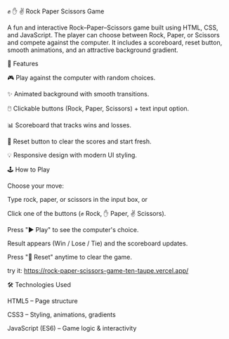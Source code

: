 ✊ ✋ ✌️ Rock Paper Scissors Game

A fun and interactive Rock–Paper–Scissors game built using HTML, CSS, and JavaScript.
The player can choose between Rock, Paper, or Scissors and compete against the computer.
It includes a scoreboard, reset button, smooth animations, and an attractive background gradient.



🚀 Features

🎮 Play against the computer with random choices.

✨ Animated background with smooth transitions.

🖱️ Clickable buttons (Rock, Paper, Scissors) + text input option.

📊 Scoreboard that tracks wins and losses.

🔄 Reset button to clear the scores and start fresh.

💡 Responsive design with modern UI styling.



🕹️ How to Play

Choose your move:

Type rock, paper, or scissors in the input box, or

Click one of the buttons (✊ Rock, ✋ Paper, ✌️ Scissors).

Press "▶ Play" to see the computer's choice.

Result appears (Win / Lose / Tie) and the scoreboard updates.

Press "🔄 Reset" anytime to clear the game.

try it: https://rock-paper-scissors-game-ten-taupe.vercel.app/



🛠️ Technologies Used

HTML5 – Page structure

CSS3 – Styling, animations, gradients

JavaScript (ES6) – Game logic & interactivity
